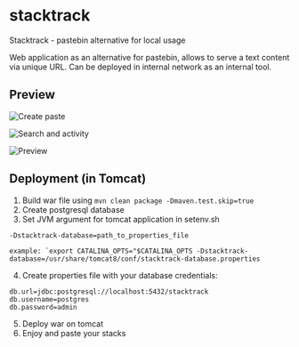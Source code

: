 # stacktrack
Stacktrack - pastebin alternative for local usage


Web application as an alternative for pastebin, allows to serve a text content via unique URL. 
Can be deployed in internal network as an internal tool. 

## Preview

![Create paste](https://s1.postimg.org/61nzd1v7lr/main.png)

![Search and activity](https://s1.postimg.org/693ymnvssv/activity.png)

![Preview](https://s1.postimg.org/6qu0b8q3r3/preview.png)

## Deployment (in Tomcat)

1. Build war file using `mvn clean package -Dmaven.test.skip=true`
2. Create postgresql database
3. Set JVM argument for tomcat application in setenv.sh 

````
-Dstacktrack-database=path_to_properties_file
 
example: `export CATALINA_OPTS="$CATALINA_OPTS -Dstacktrack-database=/usr/share/tomcat8/conf/stacktrack-database.properties
````

4. Create properties file with your database credentials:

````
db.url=jdbc:postgresql://localhost:5432/stacktrack
db.username=postgres
db.password=admin
````

5. Deploy war on tomcat
6. Enjoy and paste your stacks
